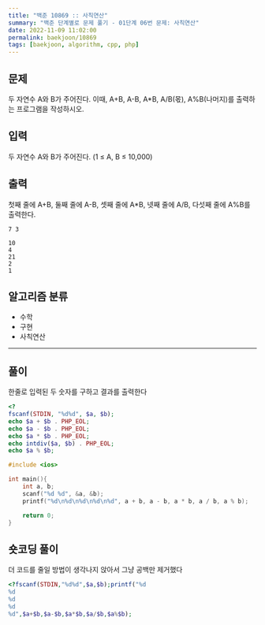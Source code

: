 ```yaml
---
title: "백준 10869 :: 사칙연산"
summary: "백준 단계별로 문제 풀기 - 01단계 06번 문제: 사칙연산"
date: 2022-11-09 11:02:00
permalink: baekjoon/10869
tags: [baekjoon, algorithm, cpp, php]
---
```


## 문제

두 자연수 A와 B가 주어진다. 이때, A+B, A-B, A*B, A/B(몫), A%B(나머지)를 출력하는 프로그램을 작성하시오.

## 입력

두 자연수 A와 B가 주어진다. (1 ≤ A, B ≤ 10,000)

## 출력
첫째 줄에 A+B, 둘째 줄에 A-B, 셋째 줄에 A*B, 넷째 줄에 A/B, 다섯째 줄에 A%B를 출력한다.

```예제_입력
7 3
```

```예제_출력
10
4
21
2
1
```

## 알고리즘 분류

- 수학
- 구현
- 사칙연산

---

## 풀이

한줄로 입력된 두 숫자를 구하고 결과를 출력한다

```PHP
<?
fscanf(STDIN, "%d%d", $a, $b);
echo $a + $b . PHP_EOL;
echo $a - $b . PHP_EOL;
echo $a * $b . PHP_EOL;
echo intdiv($a, $b) . PHP_EOL;
echo $a % $b;
```

```C++
#include <ios>

int main(){
    int a, b;
    scanf("%d %d", &a, &b);
    printf("%d\n%d\n%d\n%d\n%d", a + b, a - b, a * b, a / b, a % b);

    return 0;
}
```

## 숏코딩 풀이
더 코드를 줄일 방법이 생각나지 앉아서 그냥 공백만 제거했다
```PHP
<?fscanf(STDIN,"%d%d",$a,$b);printf("%d
%d
%d
%d
%d",$a+$b,$a-$b,$a*$b,$a/$b,$a%$b);
```